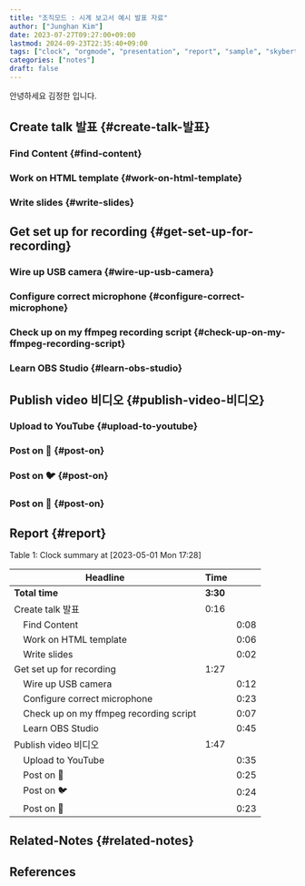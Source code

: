 ```yaml
---
title: "조직모드 : 시계 보고서 예시 발표 자료"
author: ["Junghan Kim"]
date: 2023-07-27T09:27:00+09:00
lastmod: 2024-09-23T22:35:40+09:00
tags: ["clock", "orgmode", "presentation", "report", "sample", "skybert"]
categories: ["notes"]
draft: false
---
```


안녕하세요 김정한 입니다.


## Create talk 발표 {#create-talk-발표}


### Find Content {#find-content}


### Work on HTML template {#work-on-html-template}


### Write slides {#write-slides}


## Get set up for recording {#get-set-up-for-recording}


### Wire up USB camera {#wire-up-usb-camera}


### Configure correct microphone {#configure-correct-microphone}


### Check up on my ffmpeg recording script {#check-up-on-my-ffmpeg-recording-script}


### Learn OBS Studio {#learn-obs-studio}


## Publish video 비디오 {#publish-video-비디오}


### Upload to YouTube {#upload-to-youtube}


### Post on 🐘 {#post-on}


### Post on 🐦 {#post-on}


### Post on 🔗 {#post-on}


## Report {#report}

<div class="table-caption">
  <span class="table-number">Table 1:</span>
  Clock summary at <span class="timestamp-wrapper"><span class="timestamp">[2023-05-01 Mon 17:28]</span></span>
</div>

| Headline                                           | Time     |      |
|----------------------------------------------------|----------|------|
| **Total time**                                     | **3:30** |      |
| Create talk 발표                                   | 0:16     |      |
| &ensp;&ensp;Find Content                           |          | 0:08 |
| &ensp;&ensp;Work on HTML template                  |          | 0:06 |
| &ensp;&ensp;Write slides                           |          | 0:02 |
| Get set up for recording                           | 1:27     |      |
| &ensp;&ensp;Wire up USB camera                     |          | 0:12 |
| &ensp;&ensp;Configure correct microphone           |          | 0:23 |
| &ensp;&ensp;Check up on my ffmpeg recording script |          | 0:07 |
| &ensp;&ensp;Learn OBS Studio                       |          | 0:45 |
| Publish video 비디오                               | 1:47     |      |
| &ensp;&ensp;Upload to YouTube                      |          | 0:35 |
| &ensp;&ensp;Post on 🐘                             |          | 0:25 |
| &ensp;&ensp;Post on 🐦                             |          | 0:24 |
| &ensp;&ensp;Post on 🔗                             |          | 0:23 |


## Related-Notes {#related-notes}

## References

<style>.csl-entry{text-indent: -1.5em; margin-left: 1.5em;}</style><div class="csl-bib-body">
</div>
